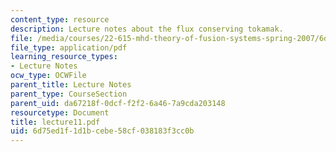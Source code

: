 ```yaml
---
content_type: resource
description: Lecture notes about the flux conserving tokamak.
file: /media/courses/22-615-mhd-theory-of-fusion-systems-spring-2007/6d75ed1f1d1bcebe58cf038183f3cc0b_lecture11.pdf
file_type: application/pdf
learning_resource_types:
- Lecture Notes
ocw_type: OCWFile
parent_title: Lecture Notes
parent_type: CourseSection
parent_uid: da67218f-0dcf-f2f2-6a46-7a9cda203148
resourcetype: Document
title: lecture11.pdf
uid: 6d75ed1f-1d1b-cebe-58cf-038183f3cc0b
---
```

